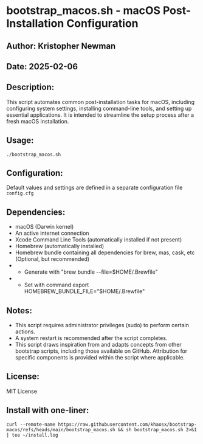 # bootstrap_macos.sh - macOS Post-Installation Configuration

## Author: Kristopher Newman
## Date: 2025-02-06

## Description:
This script automates common post-installation tasks for macOS, including
configuring system settings, installing command-line tools, and setting up
essential applications. It is intended to streamline the setup process
after a fresh macOS installation.  

## Usage: 
`./bootstrap_macos.sh`  

## Configuration:
Default values and settings are defined in a separate configuration file `config.cfg`  

## Dependencies:
* macOS (Darwin kernel)
* An active internet connection
* Xcode Command Line Tools (automatically installed if not present)
* Homebrew (automatically installed)
* Homebrew bundle containing all dependencies for brew, mas, cask, etc (Optional, but recommended)
* * Generate with "brew bundle --file=$HOME/.Brewfile"
* * Set with command export HOMEBREW_BUNDLE_FILE="$HOME/.Brewfile"  

## Notes:
* This script requires administrator privileges (sudo) to perform certain actions.
* A system restart is recommended after the script completes.
* This script draws inspiration from and adapts concepts from other bootstrap scripts, including those available on GitHub. Attribution for specific components is provided within the script where applicable.  

## License:
MIT License

## Install with one-liner:

```
curl --remote-name https://raw.githubusercontent.com/khaosx/bootstrap-macos/refs/heads/main/bootstrap_macos.sh && sh bootstrap_macos.sh 2>&1 | tee ~/install.log
```
